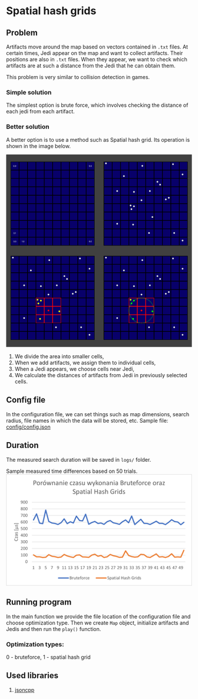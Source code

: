 # Spatial hash grids
## Problem
Artifacts move around the map based on vectors contained in `.txt` files. At certain times, Jedi appear on the map and want to collect artifacts. Their positions are also in `.txt` files. When they appear, we want to check which artifacts are at such a distance from the Jedi that he can obtain them.

This problem is very similar to collision detection in games.

### Simple solution
The simplest option is brute force, which involves checking the distance of each jedi from each artifact.

### Better solution
A better option is to use a method such as Spatial hash grid. Its operation is shown in the image below.

![Spatial hash grid](Visualization.png)

1. We divide the area into smaller cells,
1. When we add artifacts, we assign them to individual cells,
1. When a Jedi appears, we choose cells near Jedi,
1. We calculate the distances of artifacts from Jedi in previously selected cells.

## Config file
In the configuration file, we can set things such as map dimensions, search radius, file names in which the data will be stored, etc.
Sample file: [config/config.json](<Spatial hash grids/config/config.json>)

## Duration
The measured search duration will be saved in `logs/` folder.

Sample measured time differences based on 50 trials.
![Measured time](Graph.png)

## Running program
In the main function we provide the file location of the configuration file and choose optimization type. Then we create `Map` object, initialize artifacts and Jedis and then run the `play()` function. 

### Optimization types:
0 - bruteforce,
1 - spatial hash grid

## Used libraries
1. [jsoncpp](https://github.com/open-source-parsers/jsoncpp)
